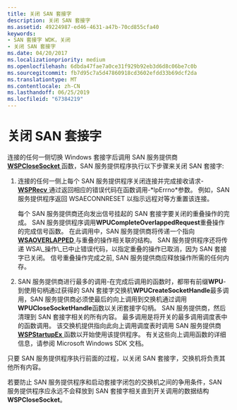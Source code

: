```yaml
---
title: 关闭 SAN 套接字
description: 关闭 SAN 套接字
ms.assetid: 49224987-ed46-4631-a47b-70cd855cfa40
keywords:
- SAN 套接字 WDK，关闭
- 关闭 SAN 套接字
ms.date: 04/20/2017
ms.localizationpriority: medium
ms.openlocfilehash: 6dbda47fae7a0ce31f929b92eb3d6d8c06be7c0b
ms.sourcegitcommit: fb7d95c7a5d47860918cd3602efdd33b69dcf2da
ms.translationtype: MT
ms.contentlocale: zh-CN
ms.lasthandoff: 06/25/2019
ms.locfileid: "67384219"
---
```

# <a name="closing-a-san-socket"></a>关闭 SAN 套接字





连接的任何一侧切换 Windows 套接字后调用 SAN 服务提供商[ **WSPCloseSocket** ](https://docs.microsoft.com/previous-versions/windows/hardware/network/ff566273(v=vs.85))函数，SAN 服务提供程序执行以下步骤来关闭 SAN 套接字:

1.  连接的任何一侧上每个 SAN 服务提供程序关闭连接并完成接收请求- [ **WSPRecv** ](https://docs.microsoft.com/previous-versions/windows/hardware/network/ff566309(v=vs.85))通过返回相应的错误代码在函数调用-*lpErrno*参数。 例如，SAN 服务提供程序返回 WSAECONNRESET 以指示远程对等方重置该连接。

    每个 SAN 服务提供商还向发出信号挂起的 SAN 套接字要关闭的重叠操作的完成。 SAN 服务提供程序调用**WPUCompleteOverlappedRequest**重叠操作的完成信号函数。 在此调用中，SAN 服务提供商将传递一个指向[ **WSAOVERLAPPED** ](https://docs.microsoft.com/previous-versions/windows/hardware/network/ff565952(v=vs.85))与重叠的操作相关联的结构。 SAN 服务提供程序还将传递 WSA\_操作\_已中止错误代码，以指定重叠的操作已取消，因为 SAN 套接字已关闭。 信号重叠操作完成之前, SAN 服务提供商应释放操作所需的任何内存。

2.  SAN 服务提供商进行最多的调用-在完成后调用的函数时，都带有前缀**WPU**-到使用句柄通过获得的 SAN 套接字交换机**WPUCreateSocketHandle**最多调用，SAN 服务提供商必须使最后的向上调用到交换机通过调用**WPUCloseSocketHandle**函数以关闭套接字句柄。 SAN 服务提供商，然后清理到 SAN 套接字相关的所有内容。 最多调用是将开关的最多调用调度表中的函数调用。 该交换机提供指向此向上调用调度表时调用 SAN 服务提供商[ **WSPStartupEx** ](https://docs.microsoft.com/previous-versions/windows/hardware/network/ff566321(v=vs.85))函数以开始使用该提供程序。 有关这些向上调用函数的详细信息，请参阅 Microsoft Windows SDK 文档。

只要 SAN 服务提供程序执行前面的过程，以关闭 SAN 套接字，交换机将负责其他所有内容。

若要防止 SAN 服务提供程序和启动套接字闭包的交换机之间的争用条件，SAN 服务提供程序应永远不会释放到 SAN 套接字相关直到开关调用的数据结构**WSPCloseSocket**。

 

 





